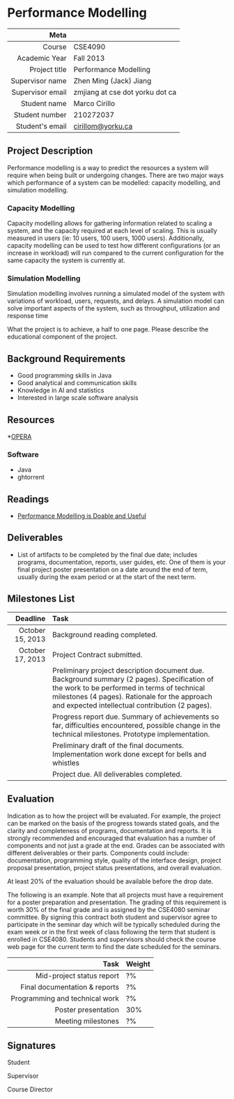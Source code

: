 Performance Modelling
============================================

|      Meta        |                                             |
|-----------------:|:--------------------------------------------|
| Course           | CSE4090                                     |
| Academic Year    | Fall 2013                                   |
| Project title    | Performance Modelling    | 
| Supervisor name  | Zhen Ming (Jack) Jiang                      |
| Supervisor email | zmjiang at cse dot yorku dot ca             |
| Student name     | Marco Cirillo                               |
| Student number   | 210272037                                   |
| Student's email  | cirillom@yorku.ca                           |

## Project Description

Performance modelling is a way to predict the resources a system will require when being built or undergoing changes. There are two major ways which performance of a system can be modelled: capacity modelling, and simulation modelling. 

### Capacity Modelling
Capacity modelling allows for gathering information related to scaling a system, and the capacity required at each level of scaling. This is usually measured in users (ie: 10 users, 100 users, 1000 users). Additionally, capacity modelling can be used to test how different configurations (or an increase in workload) will run compared to the current configuration for the same capacity the system is currently at. 

### Simulation Modelling
Simulation modelling involves running a simulated model of the system with variations of workload, users, requests, and delays. A simulation model can solve important aspects of the system, such as throughput, utilization and response time

What the project is to achieve, a half to one page. Please describe the educational component of the project.

## Background Requirements

 *  Good programming skills in Java
 *  Good analytical and communication skills
 *  Knowledge in AI and statistics
 *  Interested in large scale software analysis 

## Resources

 *[OPERA]()

### Software
 * Java
 * ghtorrent

## Readings

 * [Performance Modelling is Doable and Useful](http://www1.practicalperformanceanalyst.com/2013/08/09/performance-modeling-is-doable-and-useful-its-not-as-scary-or-difficult-as-you-might-believe/)

## Deliverables

 * List of artifacts to be completed by the final due date; includes programs, documentation, reports, user guides, etc. One of them is your final project poster presentation on a date around the end of term, usually during the exam period or at the start of the next term.

## Milestones List


|         Deadline        | Task |     
|------------------------:|:-----|
| October 15, 2013      | Background reading completed. |
| October 17, 2013      | Project Contract submitted. |
| <date>                  | Preliminary project description document due. Background summary (2 pages). Specification of the work to be performed in terms of technical milestones (4 pages). Rationale for the approach and expected intellectual contribution (2 pages). |
| <date>                  | Progress report due. Summary of achievements so far, difficulties encountered, possible change in the technical milestones. Prototype implementation. |
| <date>                  | Preliminary draft of the final documents. Implementation work done except for bells and whistles |
| <date>                  | Project due. All deliverables completed. |

## Evaluation

Indication as to how the project will be evaluated. For example, the project can be marked on the basis of the progress towards stated goals, and the clarity and completeness of programs, documentation and reports. It is strongly recommended and encouraged that evaluation has a number of components and not just a grade at the end. Grades can be associated with different deliverables or their parts. Components could include: documentation, programming style, quality of the interface design, project proposal presentation, project status presentations, and overall evaluation.

At least 20% of the evaluation should be available before the drop date.

The following is an example. Note that all projects must have a requirement for a poster preparation and presentation. The grading of this requirement is worth 30% of the final grade and is assigned by the CSE4080 seminar committee. By signing this contract both student and supervisor agree to participate in the seminar day which will be typically scheduled during the exam week or in the first week of class following the term that student is enrolled in CSE4080. Students and supervisors should check the course web page for the current term to find the date scheduled for the seminars.

|            Task                | Weight |
|-------------------------------:|:-------|
| Mid-project status report      |   ?%   |
| Final documentation & reports  |   ?%   |
| Programming and technical work |   ?%   |
| Poster presentation            |  30%   |
| Meeting milestones             |   ?%   |

## Signatures

Student

Supervisor

Course Director
